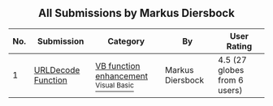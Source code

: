 ﻿<div align="center">

## All Submissions by Markus Diersbock

</div>

No.  | Submission | Category | By   | User Rating
---- | ---------- | -------- | ---- | -----------
1 | [URLDecode Function<br />](https://github.com/Planet-Source-Code/markus-diersbock-urldecode-function__1-44365) | [VB function enhancement<br /><sup>Visual Basic</sup>](../ByCategory/vb-function-enhancement__1-25.md) | Markus Diersbock | 4.5 (27 globes from 6 users)
